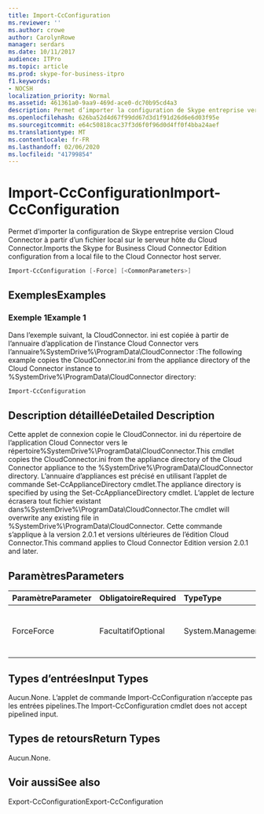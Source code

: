 ```yaml
---
title: Import-CcConfiguration
ms.reviewer: ''
ms.author: crowe
author: CarolynRowe
manager: serdars
ms.date: 10/11/2017
audience: ITPro
ms.topic: article
ms.prod: skype-for-business-itpro
f1.keywords:
- NOCSH
localization_priority: Normal
ms.assetid: 461361a0-9aa9-469d-ace0-dc70b95cd4a3
description: Permet d’importer la configuration de Skype entreprise version Cloud Connector à partir d’un fichier local sur le serveur hôte du Cloud Connector.
ms.openlocfilehash: 626ba52d4d67f99dd67d3d1f91d26d6e6d03f95e
ms.sourcegitcommit: e64c50818cac37f3d6f0f96d0d4ff0f4bba24aef
ms.translationtype: MT
ms.contentlocale: fr-FR
ms.lasthandoff: 02/06/2020
ms.locfileid: "41799854"
---
```

# <a name="import-ccconfiguration"></a><span data-ttu-id="db4f1-103">Import-CcConfiguration</span><span class="sxs-lookup"><span data-stu-id="db4f1-103">Import-CcConfiguration</span></span>
 
<span data-ttu-id="db4f1-104">Permet d’importer la configuration de Skype entreprise version Cloud Connector à partir d’un fichier local sur le serveur hôte du Cloud Connector.</span><span class="sxs-lookup"><span data-stu-id="db4f1-104">Imports the Skype for Business Cloud Connector Edition configuration from a local file to the Cloud Connector host server.</span></span>
  
```powershell
Import-CcConfiguration [-Force] [<CommonParameters>]
```

## <a name="examples"></a><span data-ttu-id="db4f1-105">Exemples</span><span class="sxs-lookup"><span data-stu-id="db4f1-105">Examples</span></span>
<span data-ttu-id="db4f1-106"><a name="Examples"> </a></span><span class="sxs-lookup"><span data-stu-id="db4f1-106"><a name="Examples"> </a></span></span>

### <a name="example-1"></a><span data-ttu-id="db4f1-107">Exemple 1</span><span class="sxs-lookup"><span data-stu-id="db4f1-107">Example 1</span></span>

<span data-ttu-id="db4f1-108">Dans l’exemple suivant, la CloudConnector. ini est copiée à partir de l’annuaire d’application de l’instance Cloud Connector vers l’annuaire%SystemDrive%\ProgramData\CloudConnector :</span><span class="sxs-lookup"><span data-stu-id="db4f1-108">The following example copies the CloudConnector.ini from the appliance directory of the Cloud Connector instance to %SystemDrive%\ProgramData\CloudConnector directory:</span></span>
  
```powershell
Import-CcConfiguration
```

## <a name="detailed-description"></a><span data-ttu-id="db4f1-109">Description détaillée</span><span class="sxs-lookup"><span data-stu-id="db4f1-109">Detailed Description</span></span>
<span data-ttu-id="db4f1-110"><a name="Examples"> </a></span><span class="sxs-lookup"><span data-stu-id="db4f1-110"><a name="Examples"> </a></span></span>

<span data-ttu-id="db4f1-111">Cette applet de connexion copie le CloudConnector. ini du répertoire de l’application Cloud Connector vers le répertoire%SystemDrive%\ProgramData\CloudConnector.</span><span class="sxs-lookup"><span data-stu-id="db4f1-111">This cmdlet copies the CloudConnector.ini from the appliance directory of the Cloud Connector appliance to the %SystemDrive%\ProgramData\CloudConnector directory.</span></span> <span data-ttu-id="db4f1-112">L’annuaire d’appliances est précisé en utilisant l’applet de commande Set-CcApplianceDirectory cmdlet.</span><span class="sxs-lookup"><span data-stu-id="db4f1-112">The appliance directory is specified by using the Set-CcApplianceDirectory cmdlet.</span></span> <span data-ttu-id="db4f1-113">L’applet de lecture écrasera tout fichier existant dans%SystemDrive%\ProgramData\CloudConnector.</span><span class="sxs-lookup"><span data-stu-id="db4f1-113">The cmdlet will overwrite any existing file in %SystemDrive%\ProgramData\CloudConnector.</span></span> <span data-ttu-id="db4f1-114">Cette commande s’applique à la version 2.0.1 et versions ultérieures de l’édition Cloud Connector.</span><span class="sxs-lookup"><span data-stu-id="db4f1-114">This command applies to Cloud Connector Edition version 2.0.1 and later.</span></span>
  
## <a name="parameters"></a><span data-ttu-id="db4f1-115">Paramètres</span><span class="sxs-lookup"><span data-stu-id="db4f1-115">Parameters</span></span>
<span data-ttu-id="db4f1-116"><a name="Examples"> </a></span><span class="sxs-lookup"><span data-stu-id="db4f1-116"><a name="Examples"> </a></span></span>

|<span data-ttu-id="db4f1-117">**Paramètre**</span><span class="sxs-lookup"><span data-stu-id="db4f1-117">**Parameter**</span></span>|<span data-ttu-id="db4f1-118">**Obligatoire**</span><span class="sxs-lookup"><span data-stu-id="db4f1-118">**Required**</span></span>|<span data-ttu-id="db4f1-119">**Type**</span><span class="sxs-lookup"><span data-stu-id="db4f1-119">**Type**</span></span>|<span data-ttu-id="db4f1-120">**Description**</span><span class="sxs-lookup"><span data-stu-id="db4f1-120">**Description**</span></span>|
|:-----|:-----|:-----|:-----|
|<span data-ttu-id="db4f1-121">Force</span><span class="sxs-lookup"><span data-stu-id="db4f1-121">Force</span></span>  <br/> |<span data-ttu-id="db4f1-122">Facultatif</span><span class="sxs-lookup"><span data-stu-id="db4f1-122">Optional</span></span>  <br/> |<span data-ttu-id="db4f1-123">System.Management.Automation.SwitchParameter</span><span class="sxs-lookup"><span data-stu-id="db4f1-123">System.Management.Automation.SwitchParameter</span></span>  <br/> |<span data-ttu-id="db4f1-124">Remplacez le fichier existant dans%SystemDrive%\ProgramData\CloudConnector sans notification.</span><span class="sxs-lookup"><span data-stu-id="db4f1-124">Overwrite existing file in %SystemDrive%\ProgramData\CloudConnector without notification.</span></span>  <br/> |
   
## <a name="input-types"></a><span data-ttu-id="db4f1-125">Types d’entrées</span><span class="sxs-lookup"><span data-stu-id="db4f1-125">Input Types</span></span>
<span data-ttu-id="db4f1-126"><a name="Examples"> </a></span><span class="sxs-lookup"><span data-stu-id="db4f1-126"><a name="Examples"> </a></span></span>

<span data-ttu-id="db4f1-127">Aucun.</span><span class="sxs-lookup"><span data-stu-id="db4f1-127">None.</span></span> <span data-ttu-id="db4f1-128">L’applet de commande Import-CcConfiguration n’accepte pas les entrées pipelines.</span><span class="sxs-lookup"><span data-stu-id="db4f1-128">The Import-CcConfiguration cmdlet does not accept pipelined input.</span></span>
  
## <a name="return-types"></a><span data-ttu-id="db4f1-129">Types de retours</span><span class="sxs-lookup"><span data-stu-id="db4f1-129">Return Types</span></span>
<span data-ttu-id="db4f1-130"><a name="Examples"> </a></span><span class="sxs-lookup"><span data-stu-id="db4f1-130"><a name="Examples"> </a></span></span>

<span data-ttu-id="db4f1-131">Aucun.</span><span class="sxs-lookup"><span data-stu-id="db4f1-131">None.</span></span>
  
## <a name="see-also"></a><span data-ttu-id="db4f1-132">Voir aussi</span><span class="sxs-lookup"><span data-stu-id="db4f1-132">See also</span></span>
<span data-ttu-id="db4f1-133"><a name="Examples"> </a></span><span class="sxs-lookup"><span data-stu-id="db4f1-133"><a name="Examples"> </a></span></span>

<span data-ttu-id="db4f1-134">Export-CcConfiguration</span><span class="sxs-lookup"><span data-stu-id="db4f1-134">Export-CcConfiguration</span></span>
  

